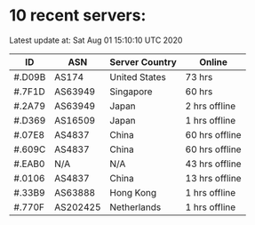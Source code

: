 # 10 recent servers:

Latest update at: Sat Aug 01 15:10:10 UTC 2020

| ID | ASN | Server Country | Online |
| -- | --- | -------------- | ------ |
| #.D09B | AS174 | United States | 73 hrs |
| #.7F1D | AS63949 | Singapore | 60 hrs |
| #.2A79 | AS63949 | Japan | 2 hrs offline |
| #.D369 | AS16509 | Japan | 1 hrs offline |
| #.07E8 | AS4837 | China | 60 hrs offline |
| #.609C | AS4837 | China | 60 hrs offline |
| #.EAB0 | N/A | N/A | 43 hrs offline |
| #.0106 | AS4837 | China | 13 hrs offline |
| #.33B9 | AS63888 | Hong Kong | 1 hrs offline |
| #.770F | AS202425 | Netherlands | 1 hrs offline |

